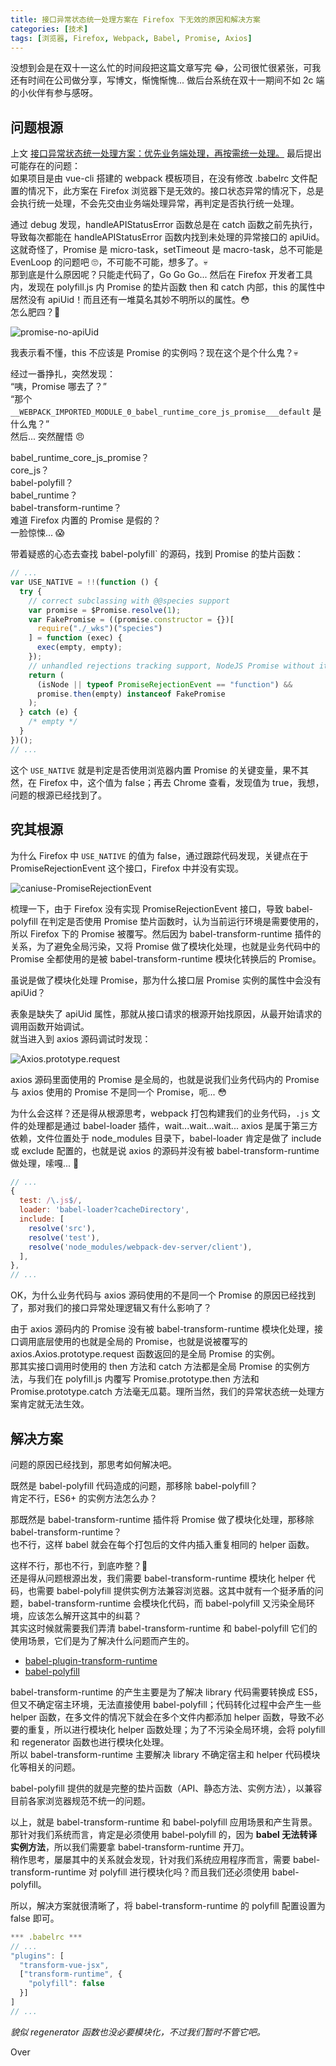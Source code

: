 ```yaml
---
title: 接口异常状态统一处理方案在 Firefox 下无效的原因和解决方案
categories: [技术]
tags: [浏览器, Firefox, Webpack, Babel, Promise, Axios]
---
```


没想到会是在双十一这么忙的时间段把这篇文章写完 😂，公司很忙很紧张，可我还有时间在公司做分享，写博文，惭愧惭愧... 做后台系统在双十一期间不如 2c 端的小伙伴有参与感呀。

## 问题根源

上文 [接口异常状态统一处理方案：优先业务端处理，再按需统一处理。](/posts/接口异常状态统一处理方案-优先业务端处理-再按需统一处理/) 最后提出可能存在的问题：  
如果项目是由 vue-cli 搭建的 webpack 模板项目，在没有修改 .babelrc 文件配置的情况下，此方案在 Firefox 浏览器下是无效的。接口状态异常的情况下，总是会执行统一处理，不会先交由业务端处理异常，再判定是否执行统一处理。

通过 debug 发现，handleAPIStatusError 函数总是在 catch 函数之前先执行，导致每次都能在 handleAPIStatusError 函数内找到未处理的异常接口的 apiUid。这就奇怪了，Promise 是 micro-task，setTimeout 是 macro-task，总不可能是 EvenLoop 的问题吧 🙄，不可能不可能，想多了。💀  
那到底是什么原因呢？只能走代码了，Go Go Go... 然后在 Firefox 开发者工具内，发现在 polyfill.js 内 Promise 的垫片函数 then 和 catch 内部，this 的属性中居然没有 apiUid！而且还有一堆莫名其妙不明所以的属性。😳  
怎么肥四？🤔

![promise-no-apiUid](http://phtkflyvc.bkt.clouddn.com/promise-no-apiUid.png)

我表示看不懂，this 不应该是 Promise 的实例吗？现在这个是个什么鬼？💀

经过一番挣扎，突然发现：  
“咦，Promise 哪去了？”  
“那个 `__WEBPACK_IMPORTED_MODULE_0_babel_runtime_core_js_promise___default` 是什么鬼？”  
然后... 突然醒悟 😠

babel_runtime_core_js_promise？  
core_js？  
babel-polyfill？  
babel_runtime？  
babel-transform-runtime？  
难道 Firefox 内置的 Promise 是假的？  
一脸惊悚... 😱

带着疑惑的心态去查找 babel-polyfill` 的源码，找到 Promise 的垫片函数：

```js
// ...
var USE_NATIVE = !!(function () {
  try {
    // correct subclassing with @@species support
    var promise = $Promise.resolve(1);
    var FakePromise = ((promise.constructor = {})[
      require("./_wks")("species")
    ] = function (exec) {
      exec(empty, empty);
    });
    // unhandled rejections tracking support, NodeJS Promise without it fails @@species test
    return (
      (isNode || typeof PromiseRejectionEvent == "function") &&
      promise.then(empty) instanceof FakePromise
    );
  } catch (e) {
    /* empty */
  }
})();
// ...
```

这个 `USE_NATIVE` 就是判定是否使用浏览器内置 Promise 的关键变量，果不其然，在 Firefox 中，这个值为 false；再去 Chrome 查看，发现值为 true，我想，问题的根源已经找到了。

## 究其根源

为什么 Firefox 中 `USE_NATIVE` 的值为 false，通过跟踪代码发现，关键点在于 PromiseRejectionEvent 这个接口，Firefox 中并没有实现。

![caniuse-PromiseRejectionEvent](http://phtkflyvc.bkt.clouddn.com/caniuse-PromiseRejectionEvent.png)

梳理一下，由于 Firefox 没有实现 PromiseRejectionEvent 接口，导致 babel-polyfill 在判定是否使用 Promise 垫片函数时，认为当前运行环境是需要使用的，所以 Firefox 下的 Promise 被覆写。然后因为 babel-transform-runtime 插件的关系，为了避免全局污染，又将 Promise 做了模块化处理，也就是业务代码中的 Promise 全都使用的是被 babel-transform-runtime 模块化转换后的 Promise。

虽说是做了模块化处理 Promise，那为什么接口层 Promise 实例的属性中会没有 apiUid？

表象是缺失了 apiUid 属性，那就从接口请求的根源开始找原因，从最开始请求的调用函数开始调试。  
就当进入到 axios 源码调试时发现：

![Axios.prototype.request](http://phtkflyvc.bkt.clouddn.com/Axios.prototype.request%20.png)

axios 源码里面使用的 Promise 是全局的，也就是说我们业务代码内的 Promise 与 axios 使用的 Promise 不是同一个 Promise，呃... 😳

为什么会这样？还是得从根源思考，webpack 打包构建我们的业务代码，`.js` 文件的处理都是通过 babel-loader 插件，wait...wait...wait... axios 是属于第三方依赖，文件位置处于 node_modules 目录下，babel-loader 肯定是做了 include 或 exclude 配置的，也就是说 axios 的源码并没有被 babel-transform-runtime 做处理，嗦嘎... 😤

```js
// ...
{
  test: /\.js$/,
  loader: 'babel-loader?cacheDirectory',
  include: [
    resolve('src'),
    resolve('test'),
    resolve('node_modules/webpack-dev-server/client'),
  ],
},
// ...
```

OK，为什么业务代码与 axios 源码使用的不是同一个 Promise 的原因已经找到了，那对我们的接口异常处理逻辑又有什么影响了？

由于 axios 源码内的 Promise 没有被 babel-transform-runtime 模块化处理，接口调用底层使用的也就是全局的 Promise，也就是说被覆写的 axios.Axios.prototype.request 函数返回的是全局 Promise 的实例。  
那其实接口调用时使用的 then 方法和 catch 方法都是全局 Promise 的实例方法，与我们在 polyfill.js 内覆写 Promise.prototype.then 方法和 Promise.prototype.catch 方法毫无瓜葛。理所当然，我们的异常状态统一处理方案肯定就无法生效。

## 解决方案

问题的原因已经找到，那思考如何解决吧。

既然是 babel-polyfill 代码造成的问题，那移除 babel-polyfill？  
肯定不行，ES6+ 的实例方法怎么办？

那既然是 babel-transform-runtime 插件将 Promise 做了模块化处理，那移除 babel-transform-runtime？  
也不行，这样 babel 就会在每个打包后的文件内插入重复相同的 helper 函数。

这样不行，那也不行，到底咋整？🤔  
还是得从问题根源出发，我们需要 babel-transform-runtime 模块化 helper 代码，也需要 babel-polyfill 提供实例方法兼容浏览器。这其中就有一个挺矛盾的问题，babel-transform-runtime 会模块化代码，而 babel-polyfill 又污染全局环境，应该怎么解开这其中的纠葛？  
其实这时候就需要我们弄清 babel-transform-runtime 和 babel-polyfill 它们的使用场景，它们是为了解决什么问题而产生的。

- [babel-plugin-transform-runtime](https://babeljs.io/docs/en/6.26.3/babel-plugin-transform-runtime)
- [babel-polyfill](https://babeljs.io/docs/en/6.26.3/babel-polyfill)

babel-transform-runtime 的产生主要是为了解决 library 代码需要转换成 ES5，但又不确定宿主环境，无法直接使用 babel-polyfill；代码转化过程中会产生一些 helper 函数，在多文件的情况下就会在多个文件内都添加 helper 函数，导致不必要的重复，所以进行模块化 helper 函数处理；为了不污染全局环境，会将 polyfill 和 regenerator 函数也进行模块化处理。  
所以 babel-transform-runtime 主要解决 library 不确定宿主和 helper 代码模块化等相关的问题。

babel-polyfill 提供的就是完整的垫片函数（API、静态方法、实例方法），以兼容目前各家浏览器规范不统一的问题。

以上，就是 babel-transform-runtime 和 babel-polyfill 应用场景和产生背景。那针对我们系统而言，肯定是必须使用 babel-polyfill 的，因为 **babel 无法转译实例方法**，所以我们需要拿 babel-transform-runtime 开刀。  
稍作思考，屡屡其中的关系就会发现，针对我们系统应用程序而言，需要 babel-transform-runtime 对 polyfill 进行模块化吗？而且我们还必须使用 babel-polyfill。

所以，解决方案就很清晰了，将 babel-transform-runtime 的 polyfill 配置设置为 false 即可。

```js
*** .babelrc ***
// ...
"plugins": [
  "transform-vue-jsx",
  ["transform-runtime", {
    "polyfill": false
  }]
]
// ...
```

_貌似 regenerator 函数也没必要模块化，不过我们暂时不管它吧。_

Over
